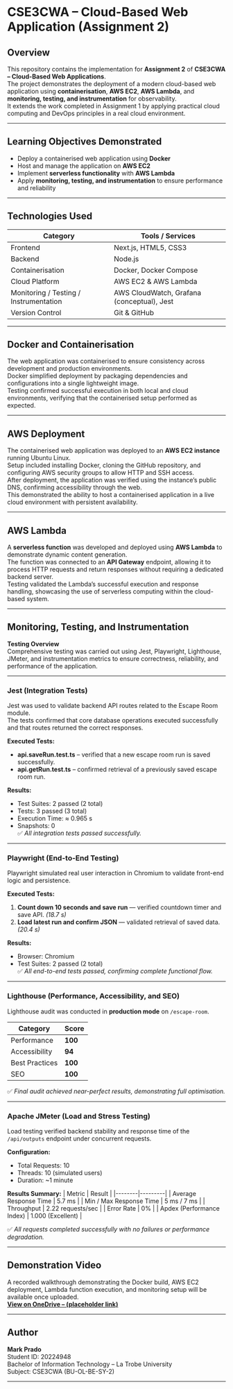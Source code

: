 # CSE3CWA – Cloud-Based Web Application (Assignment 2)

## Overview
This repository contains the implementation for **Assignment 2** of **CSE3CWA – Cloud-Based Web Applications**.  
The project demonstrates the deployment of a modern cloud-based web application using **containerisation**, **AWS EC2**, **AWS Lambda**, and **monitoring, testing, and instrumentation** for observability.  
It extends the work completed in Assignment 1 by applying practical cloud computing and DevOps principles in a real cloud environment.

---

## Learning Objectives Demonstrated
- Deploy a containerised web application using **Docker**
- Host and manage the application on **AWS EC2**
- Implement **serverless functionality** with **AWS Lambda**
- Apply **monitoring, testing, and instrumentation** to ensure performance and reliability

---

## Technologies Used
| Category | Tools / Services |
|-----------|------------------|
| Frontend | Next.js, HTML5, CSS3 |
| Backend | Node.js |
| Containerisation | Docker, Docker Compose |
| Cloud Platform | AWS EC2 & AWS Lambda |
| Monitoring / Testing / Instrumentation | AWS CloudWatch, Grafana (conceptual), Jest |
| Version Control | Git & GitHub |

---

## Docker and Containerisation
The web application was containerised to ensure consistency across development and production environments.  
Docker simplified deployment by packaging dependencies and configurations into a single lightweight image.  
Testing confirmed successful execution in both local and cloud environments, verifying that the containerised setup performed as expected.

---

## AWS Deployment
The containerised web application was deployed to an **AWS EC2 instance** running Ubuntu Linux.  
Setup included installing Docker, cloning the GitHub repository, and configuring AWS security groups to allow HTTP and SSH access.  
After deployment, the application was verified using the instance’s public DNS, confirming accessibility through the web.  
This demonstrated the ability to host a containerised application in a live cloud environment with persistent availability.

---

## AWS Lambda
A **serverless function** was developed and deployed using **AWS Lambda** to demonstrate dynamic content generation.  
The function was connected to an **API Gateway** endpoint, allowing it to process HTTP requests and return responses without requiring a dedicated backend server.  
Testing validated the Lambda’s successful execution and response handling, showcasing the use of serverless computing within the cloud-based system.

---

## Monitoring, Testing, and Instrumentation

**Testing Overview**  
Comprehensive testing was carried out using Jest, Playwright, Lighthouse, JMeter, and instrumentation metrics to ensure correctness, reliability, and performance of the application.

---

### Jest (Integration Tests)
Jest was used to validate backend API routes related to the Escape Room module.  
The tests confirmed that core database operations executed successfully and that routes returned the correct responses.

**Executed Tests:**
- **api.saveRun.test.ts** – verified that a new escape room run is saved successfully.  
- **api.getRun.test.ts** – confirmed retrieval of a previously saved escape room run.  

**Results:**
- Test Suites: 2 passed (2 total)  
- Tests: 3 passed (3 total)  
- Execution Time: ≈ 0.965 s  
- Snapshots: 0  
✅ *All integration tests passed successfully.*

---

### Playwright (End-to-End Testing)
Playwright simulated real user interaction in Chromium to validate front-end logic and persistence.

**Executed Tests:**
1. **Count down 10 seconds and save run** — verified countdown timer and save API. *(18.7 s)*  
2. **Load latest run and confirm JSON** — validated retrieval of saved data. *(20.4 s)*  

**Results:**
- Browser: Chromium  
- Test Suites: 2 passed (2 total)  
✅ *All end-to-end tests passed, confirming complete functional flow.*

---

### Lighthouse (Performance, Accessibility, and SEO)
Lighthouse audit was conducted in **production mode** on `/escape-room`.

| Category | Score |
|-----------|--------|
| Performance | **100** |
| Accessibility | **94** |
| Best Practices | **100** |
| SEO | **100** |

✅ *Final audit achieved near-perfect results, demonstrating full optimisation.*

---

### Apache JMeter (Load and Stress Testing)
Load testing verified backend stability and response time of the `/api/outputs` endpoint under concurrent requests.

**Configuration:**
- Total Requests: 10  
- Threads: 10 (simulated users)  
- Duration: ~1 minute  

**Results Summary:**
| Metric | Result |
|--------|---------|
| Average Response Time | 5.7 ms |
| Min / Max Response Time | 5 ms / 7 ms |
| Throughput | 2.22 requests/sec |
| Error Rate | 0% |
| Apdex (Performance Index) | 1.000 (Excellent) |

✅ *All requests completed successfully with no failures or performance degradation.*

---

## Demonstration Video
A recorded walkthrough demonstrating the Docker build, AWS EC2 deployment, Lambda function execution, and monitoring setup will be available once uploaded.  
**[View on OneDrive – (placeholder link)](https://link-to-onedrive-video)**

---

## Author
**Mark Prado**  
Student ID: 20224948  
Bachelor of Information Technology – La Trobe University  
Subject: CSE3CWA (BU-OL-BE-SY-2)

---

